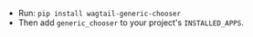 - Run: `pip install wagtail-generic-chooser`
- Then add `generic_chooser` to your project's `INSTALLED_APPS`.
